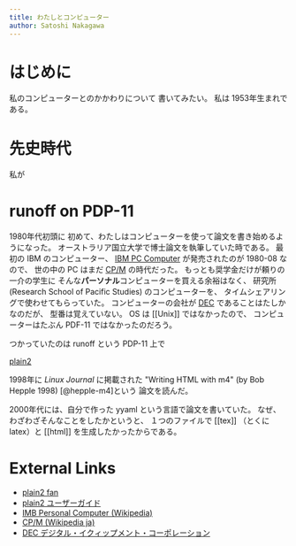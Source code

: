 ```yaml
---
title: わたしとコンピューター
author: Satoshi Nakagawa
---
```


# はじめに

私のコンピューターとのかかわりについて
書いてみたい。
私は 1953年生まれである。

# 先史時代

私が


# runoff on PDP-11

1980年代初頭に
初めて、わたしはコンピューターを使って論文を書き始めるようになった。
オーストラリア国立大学で博士論文を執筆していた時である。
最初の IBM のコンピューター、
[IBM PC Computer][ibm] が発売されたのが 1980-08 なので、
世の中の PC はまだ [CP/M][cpm] の時代だった。
もっとも奨学金だけが頼りの一介の学生に
そんな**パーソナル**コンピューターを買える余裕はなく、
研究所 (Research School of Pacific Studies) のコンピューターを、
タイムシェアリングで使わせてもらっていた。
コンピューターの会社が [DEC][dec] であることはたしかなのだが、
型番は覚えていない。
OS は [[Unix]] ではなかったので、
コンピューターはたぶん PDF-11 ではなかったのだろう。


つかっていたのは runoff という PDP-11 上で

[plain2](https://www.asahi-net.or.jp/~vw4k-kbys/plain2/plain2.html) 

1998年に *Linux Journal* に掲載された
"Writing HTML with m4" (by Bob Hepple 1998) [@hepple-m4]という
論文を読んだ。

2000年代には、自分で作った yyaml という言語で論文を書いていた。
なぜ、わざわざそんなことをしたかというと、
１つのファイルで [[tex]] （とくに latex）と [[html]] を生成したかったからである。


# External Links

- [plain2 fan](https://www.jaist.ac.jp/~k-chinen/pg/plain2/plain2-j.html)
- [plain2 ユーザーガイド](https://www.asahi-net.or.jp/~vw4k-kbys/plain2/plain2.html)
- [IMB Personal Computer (Wikipedia)][ibm]
- [CP/M (Wikipedia ja)][cpm]
- [DEC デジタル・イクィップメント・コーポレーション][dec]


[ibm]:https://en.wikipedia.org/wiki/IBM_Personal_Computer
[cpm]:https://ja.wikipedia.org/wiki/CP/M
[dec]:https://ja.wikipedia.org/wiki/%E3%83%87%E3%82%A3%E3%82%B8%E3%82%BF%E3%83%AB%E3%83%BB%E3%82%A4%E3%82%AF%E3%82%A4%E3%83%83%E3%83%97%E3%83%A1%E3%83%B3%E3%83%88%E3%83%BB%E3%82%B3%E3%83%BC%E3%83%9D%E3%83%AC%E3%83%BC%E3%82%B7%E3%83%A7%E3%83%B3
